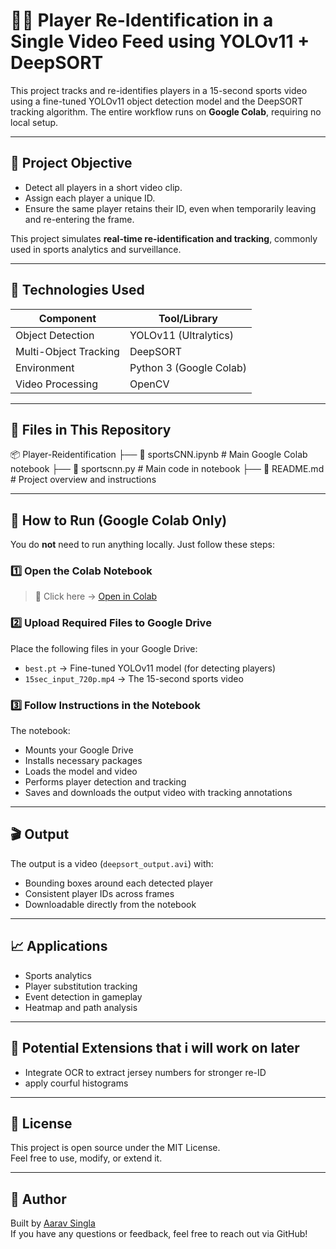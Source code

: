 # 🏃‍♂️ Player Re-Identification in a Single Video Feed using YOLOv11 + DeepSORT

This project tracks and re-identifies players in a 15-second sports video using a fine-tuned YOLOv11 object detection model and the DeepSORT tracking algorithm. The entire workflow runs on **Google Colab**, requiring no local setup.

---

## 🎯 Project Objective

- Detect all players in a short video clip.
- Assign each player a unique ID.
- Ensure the same player retains their ID, even when temporarily leaving and re-entering the frame.

This project simulates **real-time re-identification and tracking**, commonly used in sports analytics and surveillance.

---

## 🔧 Technologies Used

| Component         | Tool/Library |
|------------------|--------------|
| Object Detection | YOLOv11 (Ultralytics) |
| Multi-Object Tracking | DeepSORT |
| Environment      | Python 3 (Google Colab) |
| Video Processing | OpenCV |

---

## 📁 Files in This Repository

📦 Player-Reidentification
├── 📓 sportsCNN.ipynb # Main Google Colab notebook
├── 📓 sportscnn.py # Main code in notebook
├── 📄 README.md # Project overview and instructions


---

## 🚀 How to Run (Google Colab Only)

You do **not** need to run anything locally. Just follow these steps:

### 1️⃣ Open the Colab Notebook

> 📌 Click here → [Open in Colab](https://colab.research.google.com/drive/1yZRQ4siCrN98UjT_Sf2E-NF50_Veg-KC?usp=sharing)

### 2️⃣ Upload Required Files to Google Drive

Place the following files in your Google Drive:
- `best.pt` → Fine-tuned YOLOv11 model (for detecting players)
- `15sec_input_720p.mp4` → The 15-second sports video

### 3️⃣ Follow Instructions in the Notebook

The notebook:
- Mounts your Google Drive
- Installs necessary packages
- Loads the model and video
- Performs player detection and tracking
- Saves and downloads the output video with tracking annotations

---

## 🎬 Output

The output is a video (`deepsort_output.avi`) with:
- Bounding boxes around each detected player
- Consistent player IDs across frames
- Downloadable directly from the notebook

---

## 📈 Applications

- Sports analytics
- Player substitution tracking
- Event detection in gameplay
- Heatmap and path analysis

---

## 🧠 Potential Extensions that i will work on later

- Integrate OCR to extract jersey numbers for stronger re-ID
- apply courful histograms


---

## 📄 License

This project is open source under the MIT License.  
Feel free to use, modify, or extend it.

---

## 👤 Author

Built by [Aarav Singla](https://github.com/aaravsingla)  
If you have any questions or feedback, feel free to reach out via GitHub!





